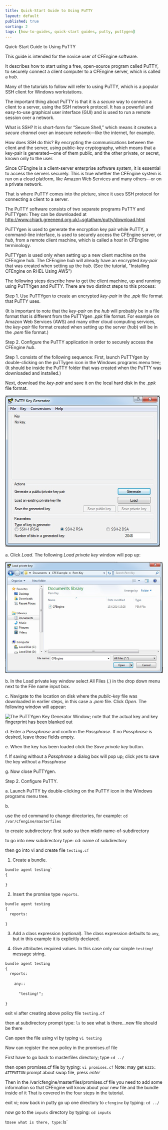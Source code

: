 ```yaml
---
title: Quick-Start Guide to Using PuTTY
layout: default
published: true
sorting: 2
tags: [how-to-guides, quick-start guides, putty, puttygen]
---
```



Quick-Start Guide to Using PuTTY


This guide is intended for the novice user of CFEngine software. 

It describes how to start using a free, open-source program called PuTTY, to securely connect
a client computer to a CFEngine server, which is called a _hub_. 

Many of the tutorials to follow will refer to using PuTTY, which is a popular SSH client for Windows workstations.

The important thing about PuTTY is that it is a _secure_ way to connect a client to a server, 
using the  SSH network protocol. It has a powerful and easy-to-use graphical user interface (GUI) and is used
to run a remote session over a network.

What is SSH? It is short-form for “Secure Shell,” which means it creates a _secure channel_ over an 
insecure network—like the internet, for example.

How does SSH do this? By encrypting the communications between the client and the server, using 
public-key cryptography, which means that a key-pair is generated—one of them public, and the other 
private, or secret, known only to the user.

Since CFEngine is a client-server enterprise software system, it is essential to access the servers 
securely. This is true whether the CFEngine system is run on a cloud platform, like Amazon Web Services 
and many others—or on a private network.

That is where PuTTY comes into the picture, since it uses  SSH protocol for connecting a client to a server. 

The PuTTY software consists of two separate programs PuTTY and PuTTYgen: 
They can be downloaded at http://www.chiark.greenend.org.uk/~sgtatham/putty/download.html

PuTTYgen is used to generate the encryption key pair while PuTTY, a command-line interface,
 is used to securely access the CFEngine server, or _hub_, from a remote client machine, which is called 
a _host_ in CFEngine terminology.

PuTTYgen is used only when setting up a new client machine on the CFEngine hub. The CFEngine _hub_ will already 
have an encrypted _key-pair_ that was created when setting up the _hub_. (See the tutorial, "Installing CFEngine on RHEL Using AWS")

The following steps describe how to get the client machine, up and running using PuTTYgen and PuTTY. There are two distinct 
steps to this process: 

Step 1. Use PuTTYgen to create an encrypted _key-pair_ in the _.ppk_ file format that PuTTY uses.

(It is important to note that the _key-pair_ on the _hub_ will probably be in a file format that is different from the PuTTYgen
_.ppk_ file format. For example on Amazon Web Services (AWS) and many other cloud computing services, the _key-pair_ file format created 
when setting up the server (_hub_) will be in the _.pem_ file format.)

Step 2. Configure the PuTTY application in order to securely access the CFEngine _hub_.

Step 1. consists of the following sequence: First, launch PuTTYgen by double-clicking on the puTTygen icon in the Windows programs menu tree;
(It should be inside the PuTTY folder that was created when the PuTTY was downloaded and installed.) 

Next, download the _key-pair_ and save it on the local hard disk in the _.ppk_ file format. 

![The PuTTYgen Interface](puttygen-interface.png)

a. Click _Load_. The following _Load private key_ window will pop up:

![The PuTTYgen "Load private key" pop-up window](puttygen-load-private-key-window.png)

b. In the Load private key window select All Files (*.*) in the drop down menu next to the 
File name input box.

c. Navigate to the location on disk where the _public-key_ file was downloaded in earlier steps, in this 
case a _.pem_ file. Click _Open_. The following window will appear:

![The PuTTYgen Key Generator Window; note  that the actual key and key fingerprint has been blanked out](putty-key-generator-window)

d. Enter a _Passphrase_ and confirm the _Passphrase_. If no _Passphrase_ is desired, leave those fields empty.

e. When the key has been loaded click the _Save private key_ button.

f. If saving without a _Passphrase_ a dialog box will pop up; click _yes_ to save the key without a _Passphrase_

g. Now close PuTTYgen. 

Step 2. Configure PuTTY.

a. Launch PuTTY by double-clicking on the PuTTY icon in the Windows programs menu tree. 

b. 







use the cd command to change directories, for example: `cd /var/cfengine/masterfiles`

to create subdirectory: first sudo su then mkdir name-of-subdirectory

to go into new subdirectory type: cd: name of subdirectory

then go into vi and create file `testing.cf`

1. Create a bundle.

```cf3
bundle agent testing`
{

}
```

2. Insert the promise type `reports`.

```cf3
bundle agent testing
{
  reports:

}
```

3. Add a class expression (optional). The class expression defaults to `any`, but in this example it is explicitly declared.

4. Give attributes required values. In this case only our simple `testing!` message string.

```cf3
bundle agent testing
{
  reports:

    any::

      "testing!";

}
```




exit vi after creating above policy file `testing.cf`

then at subdirectory prompt type: `ls` to see what is there...new file should be there

Can open the file using vi by typing `vi testing`

Now can register the new policy in the promises.cf file

First have to go back to masterfiles directory; type `cd ../` 

then open promises.cf file by typing: `vi promises.cf` Note: may get `E325: ATTENTION` prompt about swap file, press _enter_



Then in the /var/cfengine/masterfiles/promises.cf file you need to add some information so that CFEngine 
will know about your new file and the bundle inside of it That is covered in the four steps in the tutorial.

exit vi; now back in putty go up one directory to `cfengine` by typing: `cd ../`

now go to the `inputs` directory by typing: `cd inputs`

to` see what is there, type: `ls`




